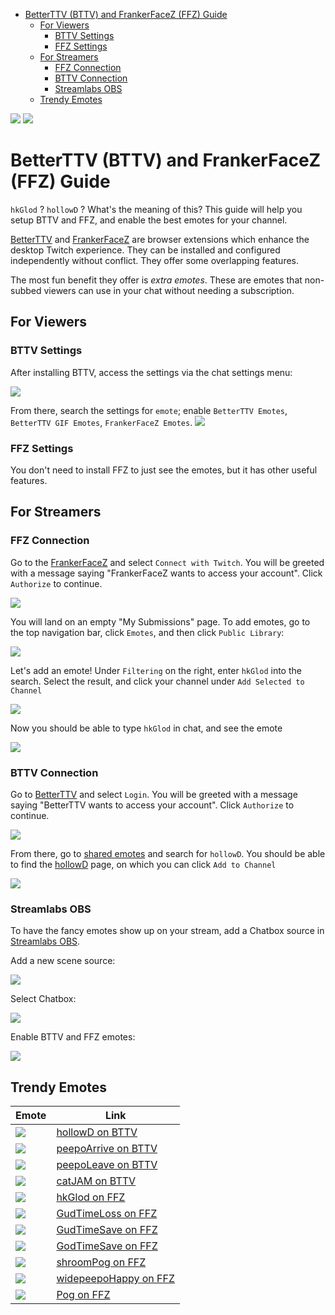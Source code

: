 - [BetterTTV (BTTV) and FrankerFaceZ (FFZ) Guide](#betterttv-bttv-and-frankerfacez-ffz-guide)
  - [For Viewers](#for-viewers)
    - [BTTV Settings](#bttv-settings)
    - [FFZ Settings](#ffz-settings)
  - [For Streamers](#for-streamers)
    - [FFZ Connection](#ffz-connection)
    - [BTTV Connection](#bttv-connection)
    - [Streamlabs OBS](#streamlabs-obs)
  - [Trendy Emotes](#trendy-emotes)

![](emotes/hkGlod-4x.png) ![](emotes/hollowD-3x.gif)

# BetterTTV (BTTV) and FrankerFaceZ (FFZ) Guide

`hkGlod` ? `hollowD` ? What's the meaning of this? This guide will help you setup BTTV and FFZ, and enable the best emotes for your channel.

[BetterTTV][bttv] and [FrankerFaceZ][ffz] are browser extensions which enhance the desktop Twitch experience. They can be installed and configured independently without conflict. They offer some overlapping features.

The most fun benefit they offer is _extra emotes_. These are emotes that non-subbed viewers can use in your chat without needing a subscription.

## For Viewers

### BTTV Settings
After installing BTTV, access the settings via the chat settings menu:

![](./images/bttv-chat-settings-flyout.PNG)

From there, search the settings for `emote`; enable `BetterTTV Emotes`, `BetterTTV GIF Emotes`, `FrankerFaceZ Emotes`.
![](./images/bttv-settings-emote.PNG)

### FFZ Settings
You don't need to install FFZ to just see the emotes, but it has other useful features.

## For Streamers

### FFZ Connection
Go to the [FrankerFaceZ][ffz] and select `Connect with Twitch`. You will be greeted with a message saying "FrankerFaceZ wants to access your account". Click `Authorize` to continue.

![](./images/ffz-streamer-authorization.PNG)


You will land on an empty "My Submissions" page. To add emotes, go to the top navigation bar, click `Emotes`, and then click `Public Library`:

![](./images/ffz-link-to-public-library.PNG)

Let's add an emote! Under `Filtering` on the right, enter `hkGlod` into the search. Select the result, and click your channel under `Add Selected to Channel`

![](./images/ffz-add-hkGlod.PNG)

Now you should be able to type `hkGlod` in chat, and see the emote

![](./images/ffz-hkGlod-in-chat.PNG)


### BTTV Connection

Go to [BetterTTV][bttv] and select `Login`. You will be greeted with a message saying "BetterTTV wants to access your account". Click `Authorize` to continue.

![](./images/bttv-streamer-authorization.PNG)

From there, go to [shared emotes](https://betterttv.com/emotes/shared) and search for `hollowD`. You should be able to find the [hollowD](https://betterttv.com/emotes/5c308634867e124624c353b6) page, on which you can click `Add to Channel`

![](./images/bttv-add-hollowD.PNG)

### Streamlabs OBS
To have the fancy emotes show up on your stream, add a Chatbox source in [Streamlabs OBS][slobs].

Add a new scene source:

![](./images/slobs-add-source.PNG)

Select Chatbox:

![](./images/slobs-select-chatbox.PNG)

Enable BTTV and FFZ emotes:

![](./images/slobs-chatbox-settings.PNG)



## Trendy Emotes

| Emote | Link |
|----------------|------|
| ![](emotes/hollowD.gif) |[hollowD on BTTV](https://betterttv.com/emotes/5c308634867e124624c353b6)|
| ![](emotes/peepoArrive.gif) | [peepoArrive on BTTV](https://betterttv.com/emotes/5d922afbc0652668c9e52ead)
| ![](emotes/peepoLeave.gif) | [peepoLeave on BTTV](https://betterttv.com/emotes/5e14ca013267f72103fd8462) |
| ![](emotes/catJAM.gif) | [catJAM on BTTV](https://betterttv.com/emotes/5f1b0186cf6d2144653d2970)
| ![](emotes/hkGlod.png)    | [hkGlod on FFZ](https://www.frankerfacez.com/emoticon/262335-hkGlod) |
| ![](emotes/GudTimeLoss.png) | [GudTimeLoss on FFZ](https://www.frankerfacez.com/emoticon/314174-GudTimeLoss)
| ![](emotes/GudTimeSave.png) | [GudTimeSave on FFZ](https://www.frankerfacez.com/emoticon/132059-GudTimeSave)
| ![](emotes/GodTimeSave.png) | [GodTimeSave on FFZ](https://www.frankerfacez.com/emoticon/367644-GodTimeSave)
| ![](emotes/shroomPog.png) | [shroomPog on FFZ](https://www.frankerfacez.com/emoticon/361872-shroomPog)
| ![](emotes/widepeepoHappy.png) | [widepeepoHappy on FFZ](https://www.frankerfacez.com/emoticon/270930-widepeepoHappy)
| ![](emotes/Pog.png) | [Pog on FFZ](https://www.frankerfacez.com/emoticon/556103-Pog)



[bttv]: https://betterttv.com/
[ffz]: https://www.frankerfacez.com/
[slobs]: https://streamlabs.com/streamlabs-obs
